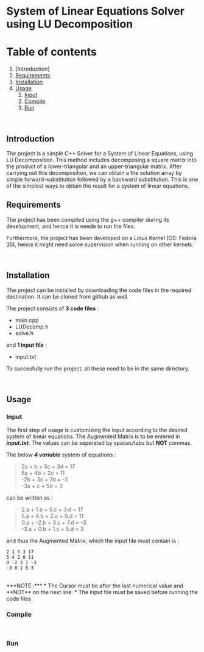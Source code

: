 # System of Linear Equations Solver using LU Decomposition


# Table of contents
1. [Introduction]
2. [Requirements](#requirements)
3. [Installation](#installation)
4. [Usage](#usage)
    1. [Input](#input)
    1. [Compile](#compile)
    1. [Run](#run)

<br/>

## Introduction <a name="introduction"></a>
The project is a simple C++ Solver for a System of Linear Equations, using LU Decomposition. This method includes decomposing a square matrix into  the product of a lower-triangular and an upper-triangular matrix. After carrying out this decomposition, we can obtain a the solution array by simple forward-substitution followed by a backward substitution. This is one of the simplest ways to obtain the result for a system of linear equations.

## Requirements <a name="requirements"></a>
The project has been compiled using the  _g++_  compiler during its development, and hence it is neede to run the files. 

Furthermore, the project has been developed on a *Linux Kernel* (OS: Fedora 35), hence it might need some supervision when running on other kernels.

<br/>

## Installation <a name="installation"></a>
The project can be installed by downloading the code files in the required destination. It can be cloned from github as well.

The project consists of **3 code files** : 

* main.cpp
* LUDecomp.h
* solve.h

and **1 input file** :

* input.txt

To succesfully run the project, all these need to be in the same directory.

<br/>

## Usage <a name="usage"></a>
### Input <a name="input"></a>
The first step of usage is customizing the input according to the desired system of linear equations. The Augmented Matrix is to be entered in ***input.txt***. The values can be seperated by spaces/tabs but **NOT** commas.

The below ***4 variable*** system of equations :

> 2a + b + 5c + 3d = 17 	<br/>
> 5a + 4b + 2c    = 11		<br/>
> -2b + 3c + 7d = -3		<br/>
> -3a + c + 5d = 3 			<br/>

can be written as :

> 2.a + 1.b + 5.c + 3.d = 17		<br/>
> 5.a + 4.b + 2.c + 0.d   = 11		<br/>
> 0.a + -2.b + 3.c + 7.d = -3		<br/>
> -3.a + 0.b + 1.c + 5.d = 3 		<br/>

and thus the Augmented Matrix, which the input file must contain is : 
```
2 1 5 3 17
5 4 2 0 11
0 -2 3 7 -3
-3 0 1 5 3
```
<br/>
***NOTE :*** 
* The Cursor must be after the last numerical value and **NOT** on the next line.
* The input file must be saved before running the code files

<br/>

### Compile <a name="compile"></a>

<br/>

### Run <a name="run"></a>



